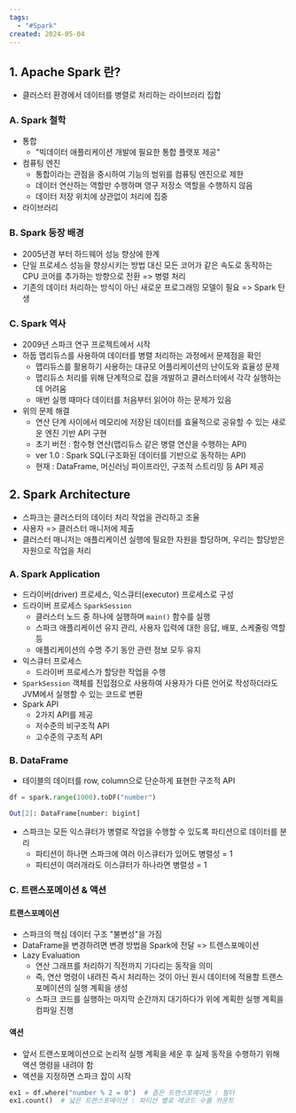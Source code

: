```yaml
---
tags:
  - "#Spark"
created: 2024-05-04
---
```



## 1. Apache Spark 란?

- 클러스터 환경에서 데이터를 병렬로 처리하는 라이브러리 집합

### A. Spark 철학

- 통합
	- "빅데이터 애플리케이션 개발에 필요한 통합 플랫포 제공"
- 컴퓨팅 엔진
	- 통합이라는 관점을 중시하여 기능의 범위를 컴퓨팅 엔진으로 제한
	- 데이터 연산하는 역할만 수행하며 영구 저장소 역할을 수행하지 않음
	- 데이터 저장 위치에 상관없이 처리에 집중
- 라이브러리

### B. Spark 등장 배경

- 2005년경 부터 하드웨어 성능 향상에 한계
- 단일 프로세스 성능을 향상시키는 방법 대신 모든 코어가 같은 속도로 동작하는 CPU 코어를 추가하는 방향으로 전환 => 병렬 처리
- 기존의 데이터 처리하는 방식이 아닌 새로운 프로그래밍 모델이 필요 => Spark 탄생


### C. Spark 역사

- 2009년 스파크 연구 프로젝트에서 시작
- 하둡 맵리듀스를 사용하여 데이터를 병렬 처리하는 과정에서 문제점을 확인
	- 맵리듀스를 활용하기 사용하는 대규모 어플리케이션의 난이도와 효율성 문제
	- 맵리듀스 처리를 위해 단계적으로 잡을 개발하고 클러스터에서 각각 실행하는 데 어려움
	- 매번 실행 때마다 데이터를 처음부터 읽어야 하는 문제가 있음
- 위의 문제 해결
	- 연산 단계 사이에서 메모리에 저장된 데이터를 효율적으로 공유할 수 있는 새로운 엔진 기반 API 구현
	- 초기 버전 : 함수형 연산(맵리듀스 같은 병렬 연산을 수행하는 API)
	- ver 1.0 : Spark SQL(구조화된 데이터를 기반으로 동작하는 API)
	- 현재 : DataFrame, 머신러닝 파이프라인, 구조적 스트리밍 등 API 제공


## 2. Spark Architecture

- 스파크는 클러스터의 데이터 처리 작업을 관리하고 조율
- 사용자 => 클러스터 매니저에 제출
- 클러스터 매니저는 애플리케이션 실행에 필요한 자원을 할당하며, 우리는 할당받은 자원으로 작업을 처리

### A. Spark Application

- 드라이버(driver) 프로세스, 익스큐터(executor) 프로세스로 구성
- 드라이버 프로세스 `SparkSession`
	- 클러스터 노드 중 하나에 실행하며 `main()` 함수를 실행
	- 스파크 애플리케이션 유지 관리, 사용자 입력에 대한 응답, 배포, 스케줄링 역할 등
	- 애플리케이션의 수명 주기 동안 관련 정보 모두 유지
- 익스큐터 프로세스
	- 드라이버 프로세스가 할당한 작업을 수행
- `SparkSession`  객체를 진입점으로 사용하여 사용자가 다른 언어로 작성하더라도 JVM에서 실행할 수 있는 코드로 변환
- Spark API
	- 2가지 API를 제공
	- 저수준의 비구조적 API
	- 고수준의 구조적 API


### B. DataFrame

- 테이블의 데이터를 row, column으로 단순하게 표현한 구조적 API


```python
df = spark.range(1000).toDF("number")
```

```sh
Out[2]: DataFrame[number: bigint]
```

- 스파크는 모든 익스큐터가 병렬로 작업을 수행할 수 있도록 파티션으로 데이터를 분리
	- 파티션이 하나면 스파크에 여러 이스큐터가 있어도 병렬성 = 1
	- 파티션이 여러개라도 이스큐터가 하나라면 병렬성 = 1


### C. 트랜스포메이션 & 액션

#### 트랜스포메이션

- 스파크의 핵심 데이터 구조 "불변성"을 가짐
- DataFrame을 변경하려면 변경 방법을 Spark에 전달 => 트렌스포메이션
- Lazy Evaluation
	- 연산 그래프를 처리하기 직전까지 기다리는 동작을 의미
	- 즉, 연산 명령이 내려진 즉시 처리하는 것이 아닌 원시 데이터에 적용할 트랜스포메이션의 실행 계획을 생성
	- 스파크 코드를 실행하는 마지막 순간까지 대기하다가 위에 계획한 실행 계획을 컴파일 진행

#### 액션

- 앞서 트랜스포메이션으로 논리적 실행 계획을 세운 후 실제 동작을 수행하기 위해 액션 명령을 내려야 함
- 액션을 지정하면 스파크 잡이 시작

```python
ex1 = df.where("number % 2 = 0")  # 좁은 트랜스포메이션 : 필터
ex1.count()  # 넓은 트랜스포메이션 : 파티션 별로 레코드 수를 카운트
```







